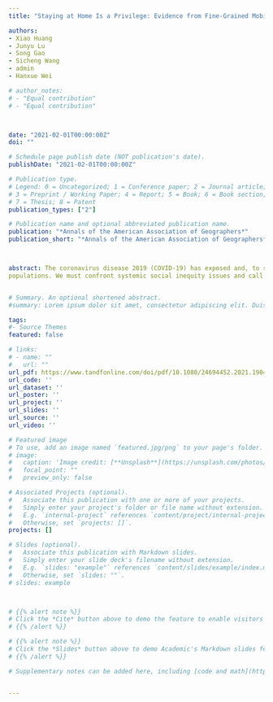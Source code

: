 ```yaml
---
title: "Staying at Home Is a Privilege: Evidence from Fine-Grained Mobile Phone Location Data in the United States during the COVID-19 Pandemic"

authors:
- Xiao Huang
- Junyu Lu
- Song Gao
- Sicheng Wang
- admin
- Hanxue Wei

# author_notes:
# - "Equal contribution"
# - "Equal contribution"



date: "2021-02-01T00:00:00Z"
doi: ""

# Schedule page publish date (NOT publication's date).
publishDate: "2021-02-01T00:00:00Z"

# Publication type.
# Legend: 0 = Uncategorized; 1 = Conference paper; 2 = Journal article;
# 3 = Preprint / Working Paper; 4 = Report; 5 = Book; 6 = Book section;
# 7 = Thesis; 8 = Patent
publication_types: ["2"]

# Publication name and optional abbreviated publication name.
publication: "*Annals of the American Association of Geographers*"
publication_short: "*Annals of the American Association of Geographers*"



abstract: The coronavirus disease 2019 (COVID-19) has exposed and, to some degree, exacerbated social inequity in the United States. This study reveals the correlation between demographic and socioeconomic variables and home-dwelling time records derived from large-scale mobile phone location tracking data at the U.S. census block group (CBG) level in the twelve most populated Metropolitan Statistical Areas (MSAs) and further investigates the contribution of these variables to the disparity in home-dwelling time that reflects the compliance with stay-at-home orders via machine learning approaches. We find statistically significant correlations between the increase in home-dwelling time (rHDT) and variables that describe economic status in all MSAs, which is further confirmed by the optimized random forest models, because median household income and percentage of high income are the two most importa variables in predicting rHDT. The partial dependence between median household income and rHDT reveals that the contribution of income to rHDT is place dependent, nonlinear, and different given varying income intervals. Our study reveals the luxury nature of stay-at-home orders with which lower income groups cannot afford to comply. Such disparity in responses under stay-at-home orders reflects the long-standing social inequity issues in the United States, potentially causing unequal exposure to COVID-19 that disproportionately affects vulnerable
populations. We must confront systemic social inequity issues and call for a high-priority assessment of the long-term impact of COVID-19 on geographically and socially disadvantaged groups.


# Summary. An optional shortened abstract.
#summary: Lorem ipsum dolor sit amet, consectetur adipiscing elit. Duis posuere tellus ac convallis placerat. Proin tincidunt magna sed ex sollicitudin condimentum.

tags:
#- Source Themes
featured: false

# links:
# - name: ""
#   url: ""
url_pdf: https://www.tandfonline.com/doi/pdf/10.1080/24694452.2021.1904819
url_code: ''
url_dataset: ''
url_poster: ''
url_project: ''
url_slides: ''
url_source: ''
url_video: ''

# Featured image
# To use, add an image named `featured.jpg/png` to your page's folder. 
# image:
#   caption: 'Image credit: [**Unsplash**](https://unsplash.com/photos/jdD8gXaTZsc)'
#   focal_point: ""
#   preview_only: false

# Associated Projects (optional).
#   Associate this publication with one or more of your projects.
#   Simply enter your project's folder or file name without extension.
#   E.g. `internal-project` references `content/project/internal-project/index.md`.
#   Otherwise, set `projects: []`.
projects: []

# Slides (optional).
#   Associate this publication with Markdown slides.
#   Simply enter your slide deck's filename without extension.
#   E.g. `slides: "example"` references `content/slides/example/index.md`.
#   Otherwise, set `slides: ""`.
# slides: example



# {{% alert note %}}
# Click the *Cite* button above to demo the feature to enable visitors to import publication metadata into their reference management software.
# {{% /alert %}}

# {{% alert note %}}
# Click the *Slides* button above to demo Academic's Markdown slides feature.
# {{% /alert %}}

# Supplementary notes can be added here, including [code and math](https://sourcethemes.com/academic/docs/writing-markdown-latex/).


---
```




